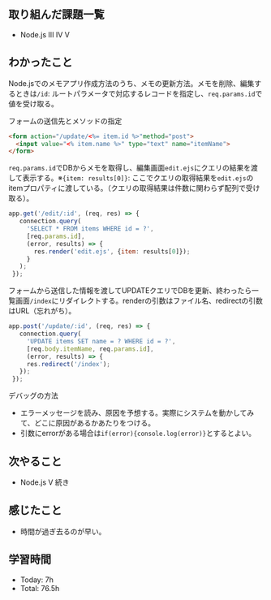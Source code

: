 ## 取り組んだ課題一覧
- Node.js Ⅲ Ⅳ Ⅴ
## わかったこと
Node.jsでのメモアプリ作成方法のうち、メモの更新方法。メモを削除、編集するときは`/id`: ルートパラメータで対応するレコードを指定し、`req.params.id`で値を受け取る。

フォームの送信先とメソッドの指定
```html
<form action="/update/<%= item.id %>"method="post">
  <input value="<% item.name %>" type="text" name="itemName">
</form>
```
`req.params.id`でDBからメモを取得し、編集画面`edit.ejs`にクエリの結果を渡して表示する。※`{item: results[0]}`: ここでクエリの取得結果を`edit.ejs`のitemプロパティに渡している。（クエリの取得結果は件数に関わらず配列で受け取る）。
```javascript
app.get('/edit/:id', (req, res) => {
   connection.query(
     'SELECT * FROM items WHERE id = ?',
     [req.params.id],
     (error, results) => {
       res.render('edit.ejs', {item: results[0]});
     }
   );
 });
```
フォームから送信した情報を渡してUPDATEクエリでDBを更新、終わったら一覧画面`/index`にリダイレクトする。renderの引数はファイル名、redirectの引数はURL（忘れがち）。
```app.js
app.post('/update/:id', (req, res) => {
   connection.query(
     'UPDATE items SET name = ? WHERE id = ?',
     [req.body.itemName, req.params.id],
     (error, results) => {
     res.redirect('/index');
   });
 });
```
デバッグの方法
- エラーメッセージを読み、原因を予想する。実際にシステムを動かしてみて、どこに原因があるかあたりをつける。
- 引数にerrorがある場合は`if(error){console.log(error)}`とするとよい。
## 次やること
- Node.js Ⅴ 続き
## 感じたこと
- 時間が過ぎ去るのが早い。
## 学習時間
- Today: 7h
- Total: 76.5h
